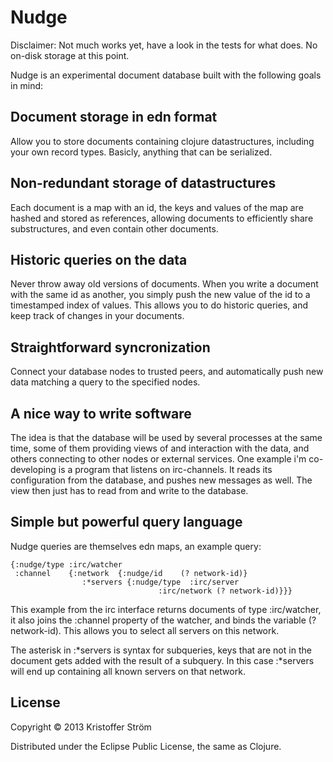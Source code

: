# Nudge

Disclaimer: Not much works yet, have a look in the tests for what does.
No on-disk storage at this point.

Nudge is an experimental document database built with the following goals in mind:

## Document storage in edn format

Allow you to store documents containing clojure datastructures, including your own record types. Basicly, anything that can be serialized.

## Non-redundant storage of datastructures

Each document is a map with an id, the keys and values of the map are hashed and stored as references, allowing documents to efficiently share substructures, and even contain other documents.

## Historic queries on the data

Never throw away old versions of documents. When you write a document with the same id as another, you simply push the new value of the id to a timestamped index of values. This allows you to do historic queries, and keep track of changes in your documents.

## Straightforward syncronization

Connect your database nodes to trusted peers, and automatically push new data matching a query to the specified nodes.

## A nice way to write software

The idea is that the database will be used by several processes at the same time, some of them providing views of and interaction with the data, and others connecting to other nodes or external services. One example i'm co-developing is a program that listens on irc-channels. It reads its configuration from the database, and pushes new messages as well. 
The view then just has to read from and write to the database.

## Simple but powerful query language

Nudge queries are themselves edn maps, an example query:

    {:nudge/type :irc/watcher
     :channel    {:network  {:nudge/id    (? network-id)}
                 	:*servers {:nudge/type  :irc/server
                  					 :irc/network (? network-id)}}}

This example from the irc interface returns documents of type :irc/watcher, it also joins the :channel property of the watcher, and binds the variable (? network-id). This allows you to select all servers on this network.

The asterisk in :*servers is syntax for subqueries, keys that are not in the document gets added with the result of a subquery. In this case :*servers will end up containing all known servers on that network.

## License

Copyright © 2013 Kristoffer Ström

Distributed under the Eclipse Public License, the same as Clojure.
